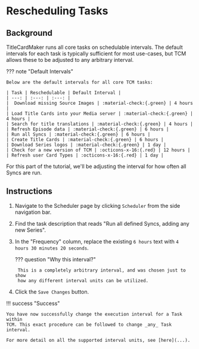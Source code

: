 # Rescheduling Tasks

## Background

TitleCardMaker runs all core tasks on schedulable intervals. The default
intervals for each task is typically sufficient for most use-cases, but TCM
allows these to be adjusted to any arbitrary interval.

??? note "Default Intervals"

    Below are the default intervals for all core TCM tasks:

    | Task | Reschedulable | Default Interval |
    | ---: | :---: | :---: |
    |  Download missing Source Images | :material-check:{.green} | 4 hours |
    | Load Title Cards into your Media server | :material-check:{.green} | 4 hours |
    | Search for title translations | :material-check:{.green} | 4 hours |
    | Refresh Episode data | :material-check:{.green} | 6 hours |
    | Run all Syncs | :material-check:{.green} | 6 hours |
    | Create Title Cards | :material-check:{.green} | 6 hours |
    | Download Series logos | :material-check:{.green} | 1 day |
    | Check for a new version of TCM | :octicons-x-16:{.red} | 12 hours |
    | Refresh user Card Types | :octicons-x-16:{.red} | 1 day |

For this part of the tutorial, we'll be adjusting the interval for how often
all Syncs are run. 

## Instructions

1. Navigate to the Scheduler page by clicking `Scheduler` from the side
navigation bar.

2. Find the task description that reads "Run all defined Syncs, adding any new
Series".

3. In the "Frequency" column, replace the existing `6 hours` text with
`4 hours 30 minutes 20 seconds`.

    ??? question "Why this interval?"

        This is a completely arbitrary interval, and was chosen just to show
        how any different interval units can be utilized.

4. Click the `Save Changes` button.

!!! success "Success"

    You have now successfully change the execution interval for a Task within
    TCM. This exact procedure can be followed to change _any_ Task interval.

    For more detail on all the supported interval units, see [here](...).